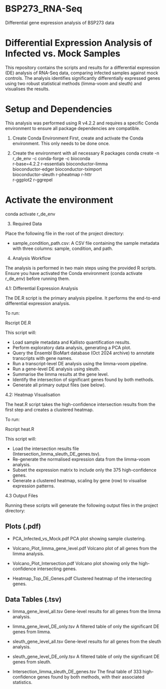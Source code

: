 # BSP273_RNA-Seq

Differential gene expression analysis of BSP273 data 

# Differential Expression Analysis of Infected vs. Mock Samples

This repository contains the scripts and results for a differential 
expression (DE) analysis of RNA-Seq data, comparing infected samples 
against mock controls. The analysis identifies significantly 
differentially expressed genes using two robust statistical methods 
(limma-voom and sleuth) and visualises the results.


Setup and Dependencies
======================

This analysis was performed using R v4.2.2 and requires a specific 
Conda environment to ensure all package dependencies are compatible.


1. Create Conda Environment
First, create and activate the Conda environment. This only needs to 
be done once.

2. Create the environment with all necessary R packages
  conda create -n r_de_env -c conda-forge -c bioconda \
    r-base=4.2.2 r-essentials bioconductor-limma \
    bioconductor-edger bioconductor-tximport \
    bioconductor-sleuth r-pheatmap r-httr \
    r-ggplot2 r-ggrepel

  # Activate the environment
  conda activate r_de_env


3. Required Data

Place the following file in the root of the project directory:
  * sample_condition_path.csv: A CSV file containing the sample 
    metadata with three columns: sample, condition, and path.


4. Analysis Workflow

The analysis is performed in two main steps using the provided R 
scripts. Ensure you have activated the Conda environment 
(conda activate r_de_env) before running them.

4.1: Differential Expression Analysis

The DE.R script is the primary analysis pipeline. It performs the 
end-to-end differential expression analysis.

To run:

  Rscript DE.R

This script will:

  * Load sample metadata and Kallisto quantification results.
  * Perform exploratory data analysis, generating a PCA plot.
  * Query the Ensembl BioMart database (Oct 2024 archive) to 
    annotate transcripts with gene names.
  * Run a transcript-level DE analysis using the limma-voom pipeline.
  * Run a gene-level DE analysis using sleuth.
  * Summarise the limma results at the gene level.
  * Identify the intersection of significant genes found by both 
    methods.
  * Generate all primary output files (see below).


4.2: Heatmap Visualisation

The heat.R script takes the high-confidence intersection results 
from the first step and creates a clustered heatmap.

To run:

  Rscript heat.R

This script will:

  * Load the intersection results file 
    (Intersection_limma_sleuth_DE_genes.tsv).
  * Re-generate the normalised expression data from the limma-voom 
    analysis.
  * Subset the expression matrix to include only the 375 
    high-confidence genes.
  * Generate a clustered heatmap, scaling by gene (row) to visualise 
    expression patterns.


4.3 Output Files

Running these scripts will generate the following output files in 
the project directory:


Plots (.pdf)
------------

  * PCA_Infected_vs_Mock.pdf
    PCA plot showing sample clustering.

  * Volcano_Plot_limma_gene_level.pdf
    Volcano plot of all genes from the limma analysis.

  * Volcano_Plot_Intersection.pdf
    Volcano plot showing only the high-confidence intersecting genes.

  * Heatmap_Top_DE_Genes.pdf
    Clustered heatmap of the intersecting genes.


Data Tables (.tsv)
------------------

  * limma_gene_level_all.tsv
    Gene-level results for all genes from the limma analysis.

  * limma_gene_level_DE_only.tsv
    A filtered table of only the significant DE genes from limma.

  * sleuth_gene_level_all.tsv
    Gene-level results for all genes from the sleuth analysis.

  * sleuth_gene_level_DE_only.tsv
    A filtered table of only the significant DE genes from sleuth.

  * Intersection_limma_sleuth_DE_genes.tsv
    The final table of 333 high-confidence genes found by both 
    methods, with their associated statistics.
